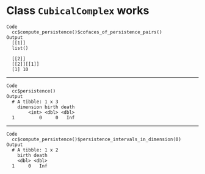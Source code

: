 # Class `CubicalComplex` works

    Code
      cc$compute_persistence()$cofaces_of_persistence_pairs()
    Output
      [[1]]
      list()
      
      [[2]]
      [[2]][[1]]
      [1] 10
      
      

---

    Code
      cc$persistence()
    Output
      # A tibble: 1 x 3
        dimension birth death
            <int> <dbl> <dbl>
      1         0     0   Inf

---

    Code
      cc$compute_persistence()$persistence_intervals_in_dimension(0)
    Output
      # A tibble: 1 x 2
        birth death
        <dbl> <dbl>
      1     0   Inf

